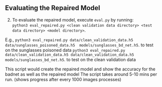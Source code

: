 ##  Evaluating the Repaired Model
2. To evaluate the repaired model, execute `eval.py` by running:  
`python3 eval_repaired.py <clean validation data directory> <test data directory> <model directory>`.

E.g., `python3 eval_repaired.py data/clean_validation_data.h5 data/sunglasses_poisoned_data.h5  models/sunglasses_bd_net.h5`.  to test on the sunglasses poisoned data
`python3 eval_repaired.py data/clean_validation_data.h5 data/clean_validation_data.h5  models/sunglasses_bd_net.h5`.  to test on the clean validation data

This script would create the repaired model and show the accuracy for the badnet as well as the repaired model
The script takes around 5-10 mins per run. (shows progress after every 1000 images processes)

